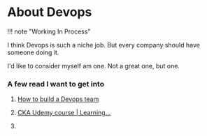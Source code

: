 # About Devops

!!! note "Working In Process"

I think Devops is such a niche job. But every company should have someone doing it.

I'd like to consider myself am one. Not a great one, but one.

### A few read I want to get into 
1. [How to build a Devops team](https://www.meteorops.com/blog/how-to-build-a-devops-team)

2. [CKA Udemy course | Learning...](https://www.udemy.com/course/certified-kubernetes-administrator-with-practice-tests)

3. 